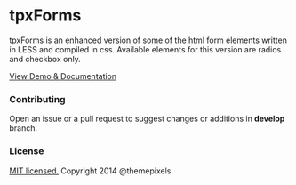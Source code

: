 tpxForms
=========

tpxForms is an enhanced version of some of the html form elements written in LESS and compiled in css. Available elements for this version are radios and checkbox only.

[View Demo &amp; Documentation](http://themepixels.me/demo/tpxforms/)

### Contributing

Open an issue or a pull request to suggest changes or additions in **develop** branch.

### License

[MIT licensed.](LICENSE.md) Copyright 2014 @themepixels.
